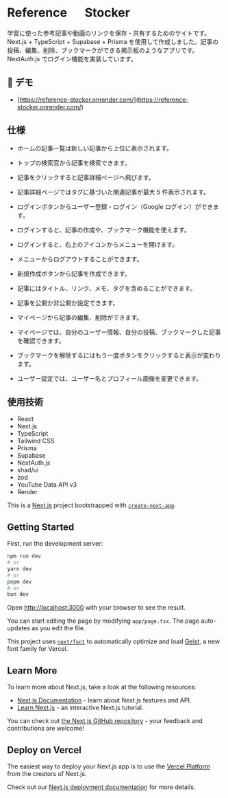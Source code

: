 # Reference 　 Stocker

学習に使った参考記事や動画のリンクを保存・共有するためのサイトです。
Next.js + TypeScript + Supabase + Prisma を使用して作成しました。記事の投稿、編集、削除、ブックマークができる掲示板のようなアプリです。NextAuth.js でログイン機能を実装しています。

## 🚀 デモ

- [https://reference-stocker.onrender.com/](https://reference-stocker.onrender.com/)

## 仕様

- ホームの記事一覧は新しい記事から上位に表示されます。
- トップの検索窓から記事を検索できます。
- 記事をクリックすると記事詳細ページへ飛びます。
- 記事詳細ページではタグに基づいた関連記事が最大 5 件表示されます。

- ログインボタンからユーザー登録・ログイン（Google ログイン）ができます。
- ログインすると、記事の作成や、ブックマーク機能を使えます。
- ログインすると、右上のアイコンからメニューを開けます。
- メニューからログアウトすることができます。

- 新規作成ボタンから記事を作成できます。
- 記事にはタイトル、リンク、メモ、タグを含めることができます。
- 記事を公開か非公開か設定できます。

- マイページから記事の編集、削除ができます。
- マイページでは、自分のユーザー情報、自分の投稿、ブックマークした記事を確認できます。
- ブックマークを解除するにはもう一度ボタンをクリックすると表示が変わります。

- ユーザー設定では、ユーザー名とプロフィール画像を変更できます。

## 使用技術

- React
- Next.js
- TypeScript
- Tailwind CSS
- Prisma
- Supabase
- NextAuth.js
- shad/ui
- zod
- YouTube Data API v3
- Render

This is a [Next.js](https://nextjs.org) project bootstrapped with [`create-next-app`](https://nextjs.org/docs/app/api-reference/cli/create-next-app).

## Getting Started

First, run the development server:

```bash
npm run dev
# or
yarn dev
# or
pnpm dev
# or
bun dev
```

Open [http://localhost:3000](http://localhost:3000) with your browser to see the result.

You can start editing the page by modifying `app/page.tsx`. The page auto-updates as you edit the file.

This project uses [`next/font`](https://nextjs.org/docs/app/building-your-application/optimizing/fonts) to automatically optimize and load [Geist](https://vercel.com/font), a new font family for Vercel.

## Learn More

To learn more about Next.js, take a look at the following resources:

- [Next.js Documentation](https://nextjs.org/docs) - learn about Next.js features and API.
- [Learn Next.js](https://nextjs.org/learn) - an interactive Next.js tutorial.

You can check out [the Next.js GitHub repository](https://github.com/vercel/next.js) - your feedback and contributions are welcome!

## Deploy on Vercel

The easiest way to deploy your Next.js app is to use the [Vercel Platform](https://vercel.com/new?utm_medium=default-template&filter=next.js&utm_source=create-next-app&utm_campaign=create-next-app-readme) from the creators of Next.js.

Check out our [Next.js deployment documentation](https://nextjs.org/docs/app/building-your-application/deploying) for more details.
